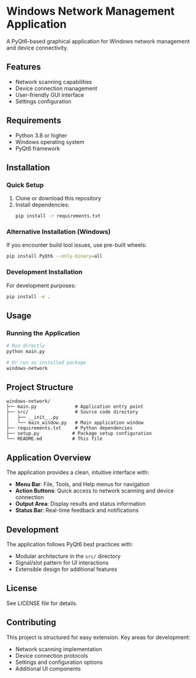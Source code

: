 # Windows Network Management Application

A PyQt6-based graphical application for Windows network management and device connectivity.

## Features

- Network scanning capabilities
- Device connection management
- User-friendly GUI interface
- Settings configuration

## Requirements

- Python 3.8 or higher
- Windows operating system
- PyQt6 framework

## Installation

### Quick Setup

1. Clone or download this repository
2. Install dependencies:
   ```bash
   pip install -r requirements.txt
   ```

### Alternative Installation (Windows)

If you encounter build tool issues, use pre-built wheels:
```bash
pip install PyQt6 --only-binary=all
```

### Development Installation

For development purposes:
```bash
pip install -e .
```

## Usage

### Running the Application

```bash
# Run directly
python main.py

# Or run as installed package
windows-network
```

## Project Structure

```
windows-network/
├── main.py              # Application entry point
├── src/                 # Source code directory
│   ├── __init__.py
│   └── main_window.py   # Main application window
├── requirements.txt     # Python dependencies
├── setup.py            # Package setup configuration
└── README.md           # This file
```

## Application Overview

The application provides a clean, intuitive interface with:

- **Menu Bar**: File, Tools, and Help menus for navigation
- **Action Buttons**: Quick access to network scanning and device connection
- **Output Area**: Display results and status information
- **Status Bar**: Real-time feedback and notifications

## Development

The application follows PyQt6 best practices with:

- Modular architecture in the `src/` directory
- Signal/slot pattern for UI interactions
- Extensible design for additional features

## License

See LICENSE file for details.

## Contributing

This project is structured for easy extension. Key areas for development:

- Network scanning implementation
- Device connection protocols
- Settings and configuration options
- Additional UI components
